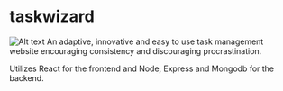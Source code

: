 # taskwizard
![Alt text](https://i.ibb.co/5F9p1T9/logo-no-background.png)
An adaptive, innovative and easy to use task management website encouraging consistency and discouraging procrastination.

Utilizes React for the frontend and Node, Express and Mongodb for the backend.
